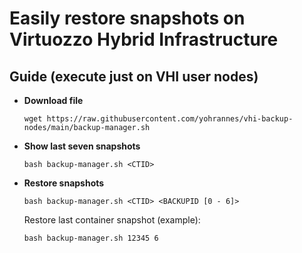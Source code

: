 # Easily restore snapshots on Virtuozzo Hybrid Infrastructure

## Guide (execute just on VHI user nodes)

- **Download file**

  ```wget https://raw.githubusercontent.com/yohrannes/vhi-backup-nodes/main/backup-manager.sh```

- **Show last seven snapshots**

  ```bash backup-manager.sh <CTID>```

- **Restore snapshots**

  ```bash backup-manager.sh <CTID> <BACKUPID [0 - 6]>```

    Restore last container snapshot (example):

      bash backup-manager.sh 12345 6
